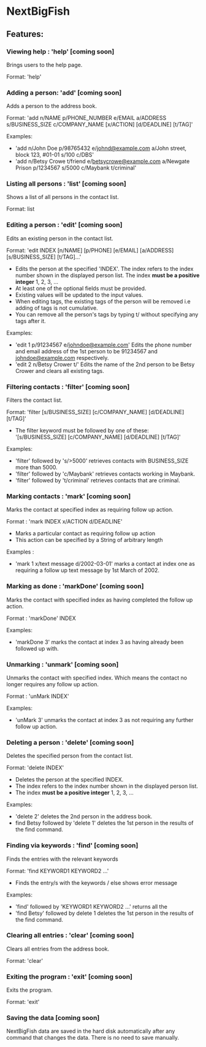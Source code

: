 # NextBigFish

## Features:

### Viewing help : 'help' [coming soon]

Brings users to the help page.

Format: 'help'

### Adding a person: 'add' [coming soon]

Adds a person to the address book.

Format: 'add n/NAME p/PHONE\_NUMBER e/EMAIL a/ADDRESS s/BUSINESS\_SIZE c/COMPANY\_NAME [x/ACTION] [d/DEADLINE] [t/TAG]'

Examples:

- 'add n/John Doe p/98765432 e/johnd@example.com a/John street, block 123, #01-01 s/100 c/DBS'
- 'add n/Betsy Crowe t/friend e/betsycrowe@example.com a/Newgate Prison p/1234567 s/5000 c/Maybank t/criminal'

### Listing all persons : 'list' [coming soon]

Shows a list of all persons in the contact list.

Format: list

### Editing a person : 'edit' [coming soon]

Edits an existing person in the contact list.

Format: 'edit INDEX [n/NAME] [p/PHONE] [e/EMAIL] [a/ADDRESS] [s/BUSINESS\_SIZE] [t/TAG]…'

- Edits the person at the specified 'INDEX'. The index refers to the index number shown in the displayed person list. The index **must be a positive integer** 1, 2, 3, …​
- At least one of the optional fields must be provided.
- Existing values will be updated to the input values.
- When editing tags, the existing tags of the person will be removed i.e adding of tags is not cumulative.
- You can remove all the person's tags by typing t/ without specifying any tags after it.

Examples:

- 'edit 1 p/91234567 e/johndoe@example.com' Edits the phone number and email address of the 1st person to be 91234567 and johndoe@example.com respectively.
- 'edit 2 n/Betsy Crower t/' Edits the name of the 2nd person to be Betsy Crower and clears all existing tags.

### Filtering contacts : 'filter' [coming soon]

Filters the contact list.

Format: 'filter [s/BUSINESS\_SIZE] [c/COMPANY\_NAME] [d/DEADLINE] [t/TAG]'

- The filter keyword must be followed by one of these: '[s/BUSINESS\_SIZE] [c/COMPANY\_NAME] [d/DEADLINE] [t/TAG]'

Examples:

- 'filter' followed by 's/\>5000' retrieves contacts with BUSINESS\_SIZE more than 5000.
- 'filter' followed by 'c/Maybank' retrieves contacts working in Maybank.
- 'filter' followed by 't/criminal' retrieves contacts that are criminal.

### Marking contacts : 'mark' [coming soon]

Marks the contact at specified index as requiring follow up action.

Format : 'mark INDEX x/ACTION d/DEADLINE'

- Marks a particular contact as requiring follow up action
- This action can be specified by a String of arbitrary length

Examples :

- 'mark 1 x/text message d/2002-03-01' marks a contact at index one as requiring a follow up text message by 1st March of 2002.

### Marking as done : 'markDone' [coming soon]

Marks the contact with specified index as having completed the follow up action.

Format : 'markDone' INDEX

Examples:

- 'markDone 3' marks the contact at index 3 as having already been followed up with.

###


### Unmarking : 'unmark' [coming soon]

Unmarks the contact with specified index. Which means the contact no longer requires any follow up action.

Format : 'unMark INDEX'

Examples:

- 'unMark 3' unmarks the contact at index 3 as not requiring any further follow up action.

### Deleting a person : 'delete' [coming soon]

Deletes the specified person from the contact list.

Format: 'delete INDEX'

- Deletes the person at the specified INDEX.
- The index refers to the index number shown in the displayed person list.
- The index **must be a positive integer** 1, 2, 3, …​

Examples:

- 'delete 2' deletes the 2nd person in the address book.
- find Betsy followed by 'delete 1' deletes the 1st person in the results of the find command.

### Finding via keywords : 'find' [coming soon]

Finds the entries with the relevant keywords

Format: 'find KEYWORD1 KEYWORD2 …'

- Finds the entry/s with the keywords / else shows error message

Examples:

- 'find' followed by 'KEYWORD1 KEYWORD2 …' returns all the
- 'find Betsy' followed by delete 1 deletes the 1st person in the results of the find command.

### Clearing all entries : 'clear' [coming soon]

Clears all entries from the address book.

Format: 'clear'

### Exiting the program : 'exit' [coming soon]

Exits the program.

Format: 'exit'

### Saving the data [coming soon]

NextBigFish data are saved in the hard disk automatically after any command that changes the data. There is no need to save manually.
